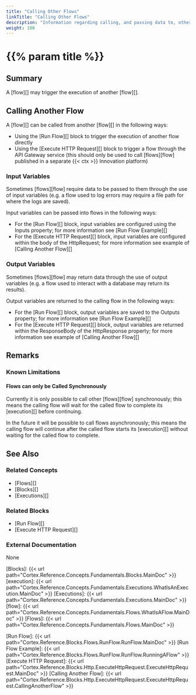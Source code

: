 ```yaml
---
title: "Calling Other Flows"
linkTitle: "Calling Other Flows"
description: "Information regarding calling, and passing data to, other flows."
weight: 100
---
```


# {{% param title %}}

## Summary

A [flow][] may trigger the execution of another [flow][].

## Calling Another Flow

A [flow][] can be called from another [flow][] in the following ways:

- Using the [Run Flow][] block to trigger the execution of another flow directly
- Using the [Execute HTTP Request][] block to trigger a flow through the API Gateway service (this should only be used to call [flows][flow] published in a separate {{< ctx >}} Innovation platform)

### Input Variables

Sometimes [flows][flow] require data to be passed to them through the use of input variables (e.g. a flow used to log errors may require a file path for where the logs are saved).

Input variables can be passed into flows in the following ways:

- For the [Run Flow][] block, input variables are configured using the Inputs property; for more information see [Run Flow Example][]
- For the [Execute HTTP Request][] block, input variables are configured within the body of the HttpRequest; for more information see example of [Calling Another Flow][]

### Output Variables

Sometimes [flows][flow] may return data through the use of output variables (e.g. a flow used to interact with a database may return its results).

Output variables are returned to the calling flow in the following ways:

- For the [Run Flow][] block, output variables are saved to the Outputs property; for more information see [Run Flow Example][]
- For the [Execute HTTP Request][] block, output variables are returned within the ResponseBody of the HttpResponse property; for more information see example of [Calling Another Flow][]

## Remarks

### Known Limitations

#### Flows can only be Called Synchronously

Currently it is only possible to call other [flows][flow] synchronously; this means the calling flow will wait for the called flow to complete its [execution][] before continuing.

In the future it will be possible to call flows asynchronously; this means the calling flow will continue after the called flow starts its [execution][] without waiting for the called flow to complete.

## See Also

### Related Concepts

- [Flows][]
- [Blocks][]
- [Executions][]

### Related Blocks

- [Run Flow][]
- [Execute HTTP Request][]

### External Documentation

None

[Blocks]: {{< url path="Cortex.Reference.Concepts.Fundamentals.Blocks.MainDoc" >}}
[execution]: {{< url path="Cortex.Reference.Concepts.Fundamentals.Executions.WhatIsAnExecution.MainDoc" >}}
[Executions]: {{< url path="Cortex.Reference.Concepts.Fundamentals.Executions.MainDoc" >}}
[flow]: {{< url path="Cortex.Reference.Concepts.Fundamentals.Flows.WhatIsAFlow.MainDoc" >}}
[Flows]: {{< url path="Cortex.Reference.Concepts.Fundamentals.Flows.MainDoc" >}}

[Run Flow]: {{< url path="Cortex.Reference.Blocks.Flows.RunFlow.RunFlow.MainDoc" >}}
[Run Flow Example]: {{< url path="Cortex.Reference.Blocks.Flows.RunFlow.RunFlow.RunningAFlow" >}}
[Execute HTTP Request]: {{< url path="Cortex.Reference.Blocks.Http.ExecuteHttpRequest.ExecuteHttpRequest.MainDoc" >}}
[Calling Another Flow]: {{< url path="Cortex.Reference.Blocks.Http.ExecuteHttpRequest.ExecuteHttpRequest.CallingAnotherFlow" >}}

